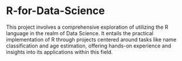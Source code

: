 # R-for-Data-Science

This project involves a comprehensive exploration of utilizing the R language in the realm of Data Science. It entails the practical implementation of R through projects centered around tasks like name classification and age estimation, offering hands-on experience and insights into its applications within this field.
